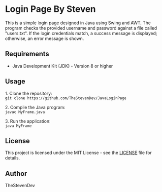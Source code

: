<!DOCTYPE html>
<html>
<body>
  <h1>Login Page By Steven</h1>
  <p>
    This is a simple login page designed in Java using Swing and AWT.
    The program checks the provided username and password against a file called "users.txt".
    If the login credentials match, a success message is displayed; otherwise, an error message is shown.
  </p>
  <h2>Requirements</h2>
  <ul>
    <li>Java Development Kit (JDK) - Version 8 or higher</li>
  </ul>
  <h2>Usage</h2>
  <p>
    1. Clone the repository:<br>
    <code>git clone https://github.com/TheStevenDev/JavaLoginPage</code>
  </p>
  <p>
    2. Compile the Java program:<br>
    <code>javac MyFrame.java</code>
  </p>
  <p>
    3. Run the application:<br>
    <code>java MyFrame</code>
  </p>
  <h2>License</h2>
  <p>
    This project is licensed under the MIT License - see the <a href="[LICENSE](https://github.com/TheStevenDev/JavaLoginPage/blob/main/LICENSE)">LICENSE</a> file for details.
  </p>
  <h2>Author</h2>
  <p>
    TheStevenDev
  </p>
</body>
</html>
